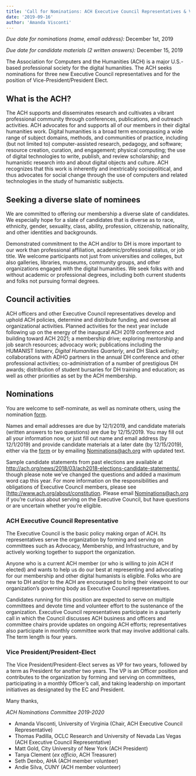 ```yaml
---
title: 'Call for Nominations: ACH Executive Council Representatives & Vice-President/President-Elect'
date: '2019-09-16'
author: 'Amanda Visconti'
---
```

*Due date for nominations (name, email address):* December 1st, 2019

*Due date for candidate materials (2 written answers):* December 15, 2019

The Association for Computers and the Humanities (ACH) is a major U.S.-based professional society for the digital humanities. The ACH seeks nominations for three new Executive Council representatives and for the position of Vice-President/President Elect.

**What is the ACH?**
--------------------

The ACH supports and disseminates research and cultivates a vibrant professional community through conferences, publications, and outreach activities. ACH advocates for and supports all of our members in their digital humanities work. Digital humanities is a broad term encompassing a wide range of subject domains, methods, and communities of practice, including (but not limited to) computer-assisted research, pedagogy, and software; resource creation, curation, and engagement; physical computing; the use of digital technologies to write, publish, and review scholarship; and humanistic research into and about digital objects and culture. ACH recognizes that this work is inherently and inextricably sociopolitical, and thus advocates for social change through the use of computers and related technologies in the study of humanistic subjects.

**Seeking a diverse slate of nominees**
---------------------------------------

We are committed to offering our membership a diverse slate of candidates. We especially hope for a slate of candidates that is diverse as to race, ethnicity, gender, sexuality, class, ability, profession, citizenship, nationality, and other identities and backgrounds.

Demonstrated commitment to the ACH and/or to DH is more important to our work than professional affiliation, academic/professional status, or job title. We welcome participants not just from universities and colleges, but also galleries, libraries, museums, community groups, and other organizations engaged with the digital humanities. We seek folks with and without academic or professional degrees, including both current students and folks not pursuing formal degrees. 

**Council activities**
----------------------

ACH officers and other Executive Council representatives develop and uphold ACH policies, determine and distribute funding, and oversee all organizational activities. Planned activities for the next year include following up on the energy of the inaugural ACH 2019 conference and building toward ACH 2021; a membership drive; exploring mentorship and job search resources; advocacy work; publications including the HUMANIST listserv, *Digital Humanities Quarterly*, and DH Slack activity; collaborations with ADHO partners in the annual DH conference and other professional activities; co-­administration of a number of prestigious DH awards; distribution of student bursaries for DH training and education; as well as other priorities as set by the ACH membership.

**Nominations**
---------------

You are welcome to self-nominate, as well as nominate others, using the nomination [form](https://forms.gle/fPvkiF4C3jxC6Gkv6). 

Names and email addresses are due by 12/1/2019, and candidate materials (written answers to two questions) are due by 12/15/2019. You may fill out all your information now, or just fill out name and email address (by 12/1/2019) and provide candidate materials at a later date (by 12/15/2019), either via the [form](https://forms.gle/fPvkiF4C3jxC6Gkv6) or by emailing Nominations@ach.org with updated text. 

Sample candidate statements from past elections are available at <http://ach.org/news/2018/03/ach2018-elections-candidate-statements/>, though please note we’ve changed the questions and added a maximum word cap this year. For more information on the responsibilities and obligations of Executive Council members, please see [<http://www.ach.org/about/constitution>. Please email Nominations@ach.org if you’re curious about serving on the Executive Council, but have questions or are uncertain whether you’re eligible.

### **ACH Executive Council Representative**

The Executive Council is the basic policy making organ of ACH. Its representatives serve the organization by forming and serving on committees such as Advocacy, Membership, and Infrastructure, and by actively working together to support the organization. 

Anyone who is a current ACH member (or who is willing to join ACH if elected) and wants to help us do our best at representing and advocating for our membership and other digital humanists is eligible. Folks who are new to DH and/or to the ACH are encouraged to bring their viewpoint to our organization’s governing body as Executive Council representatives. 

Candidates running for this position are expected to serve on multiple committees and devote time and volunteer effort to the sustenance of the organization. Executive Council representatives participate in a quarterly call in which the Council discusses ACH business and officers and committee chairs provide updates on ongoing ACH efforts; representatives also participate in monthly committee work that may involve additional calls. The term length is four years.

### **Vice President/President-Elect**

The Vice President/President-Elect serves as VP for two years, followed by a term as President for another two years. The VP is an Officer position and contributes to the organization by forming and serving on committees, participating in a monthly Officer’s call, and taking leadership on important initiatives as designated by the EC and President.

Many thanks,

*ACH Nominations Committee 2019-2020*

- Amanda Visconti, University of Virginia (Chair, ACH Executive Council Representative)
- Thomas Padilla, OCLC Research and University of Nevada Las Vegas (ACH Executive Council Representative)
- Matt Gold, City University of New York (ACH President)
- Tanya Clement (*ex officio*, ACH Treasurer)
- Seth Denbo, AHA (ACH member volunteer)
- Andie Silva, CUNY (ACH member volunteer)